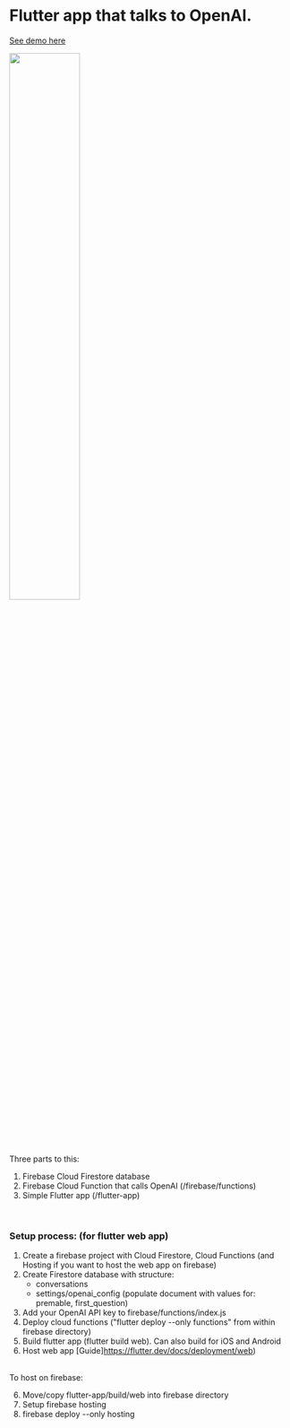 # Flutter app that talks to OpenAI.


[See demo here](aihelper.app)

<img src="https://i.imgur.com/yNGDEyy.png" width="50%">


Three parts to this:
1. Firebase Cloud Firestore database
2. Firebase Cloud Function that calls OpenAI (/firebase/functions)
3. Simple Flutter app (/flutter-app)


<br />

### Setup process: (for flutter web app)

1. Create a firebase project with Cloud Firestore, Cloud Functions (and Hosting if you want to host the web app on firebase)
2. Create Firestore database with structure:
    - conversations
    - settings/openai_config (populate document with values for: premable, first_question)
3. Add your OpenAI API key to firebase/functions/index.js
4. Deploy cloud functions ("flutter deploy --only functions" from within firebase directory)
5. Build flutter app (flutter build web). Can also build for iOS and Android
6. Host web app [Guide]https://flutter.dev/docs/deployment/web)

<br/>
To host on firebase:

6. Move/copy flutter-app/build/web into firebase directory
7. Setup firebase hosting
8. firebase deploy --only hosting
<br />

